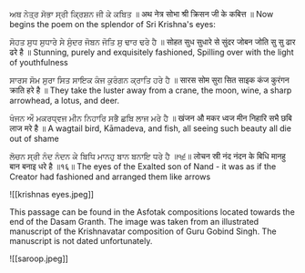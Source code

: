 ਅਥ ਨੇਤ੍ਰ ਸੋਭਾ ਸ੍ਰੀ ਕ੍ਰਿਸ਼ਨ ਜੀ ਕੇ ਕਬਿਤ ॥ 
अथ नेत्र सोभा श्री क्रिसन जी के कबित्त ॥ 
Now begins the poem on the splendor of Sri Krishna's eyes: 

ਸੋਹਤ ਸੁਧ ਸੁਧਾਰੇ ਸੇ ਸੁੰਦਰ ਜੋਬਨ ਜੋਤਿ ਸੁ ਢਾਰ ਢਰੇ ਹੈ ॥ 
सोहत सुध सुधारे से सुंदर जोबन जोति सु सु ढार ढरे है ॥ 
Stunning, purely and exquisitely fashioned, Spilling over with the light of youthfulness 

ਸਾਰਸ ਸੋਮ ਸੁਰਾ ਸਿਤ ਸਾਇਕ ਕੰਜ ਕੁਰੰਗਨ ਕ੍ਰਾਤਿ ਹਰੇ ਹੈ ॥ 
सारस सोम सुरा सित साइक कंज कुरंगन क्राति हरे है ॥ 
They take the luster away from a crane, the moon, wine, a sharp arrowhead, a lotus, and deer. 

ਖੰਜਨ ਔ ਮਕਰਧ੍ਵਜ ਮੀਨ ਨਿਹਾਰਿ ਸਭੈ ਛਬਿ ਲਾਜ ਮਰੇ ਹੈ ॥ 
खंजन औ मकर ध्वज मीन निहारि सभै छबि लाज मरे है ॥ 
A wagtail bird, Kāmadeva, and fish, all seeing such beauty all die out of shame 

ਲੋਚਨ ਸ੍ਰੀ ਨੰਦ ਨੰਦਨ ਕੇ ਬਿਧਿ ਮਾਨਹੁ ਬਾਨ ਬਨਾਇ ਧਰੇ ਹੈ ॥੧੬॥
लोचन स्री नंद नंदन के बिधि मानहु बान बनाइ धरे है ॥१६॥ 
The eyes of the Exalted son of Nand - it was as if the Creator had fashioned and arranged them like arrows

![[krishnas eyes.jpeg]]

This passage can be found in the Asfotak compositions located towards the end of the Dasam Granth. The image was taken from an illustrated manuscript of the Krishnavatar composition of Guru Gobind Singh. The manuscript is not dated unfortunately.

![[saroop.jpeg]]